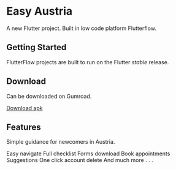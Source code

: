 # Easy Austria

A new Flutter project. Built in low code platform Flutterflow.

## Getting Started

FlutterFlow projects are built to run on the Flutter _stable_ release.

## Download

Can be downloaded on Gumroad.

[Download apk](https://msumon.gumroad.com/l/easy-austria)


## Features

Simple guidance for newcomers in Austria.

Easy navigate
Full checklist
Forms download
Book appointments
Suggestions
One click account delete
And much more . . . 